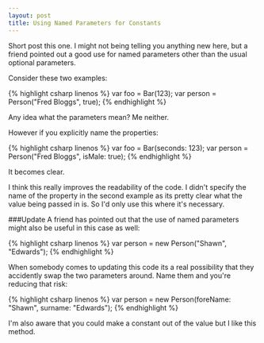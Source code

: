 ```yaml
---
layout: post
title: Using Named Parameters for Constants
---
```

Short post this one. I might not being telling you anything new here, but a friend pointed out a good use for named parameters other than the usual optional parameters.

Consider these two examples:

{% highlight csharp linenos %}
var foo = Bar(123);
var person = Person("Fred Bloggs", true);
{% endhighlight %}

Any idea what the parameters mean? Me neither.

However if you explicitly name the properties:

{% highlight csharp linenos %}
var foo = Bar(seconds: 123);
var person = Person("Fred Bloggs", isMale: true);
{% endhighlight %}

It becomes clear.

I think this really improves the readability of the code. I didn't specify the name of the property in the second example as its pretty clear what the value being passed in is. So I'd only use this where it's necessary. 

###Update
A friend has pointed out that the use of named parameters might also be useful in this case as well:

{% highlight csharp linenos %}
var person = new Person("Shawn", "Edwards");
{% endhighlight %}

When somebody comes to updating this code its a real possibility that they accidently swap the two parameters around. Name them and you're reducing that risk:

{% highlight csharp linenos %}
var person = new Person(foreName: "Shawn", surname: "Edwards");
{% endhighlight %}

I'm also aware that you could make a constant out of the value but I like this method.



